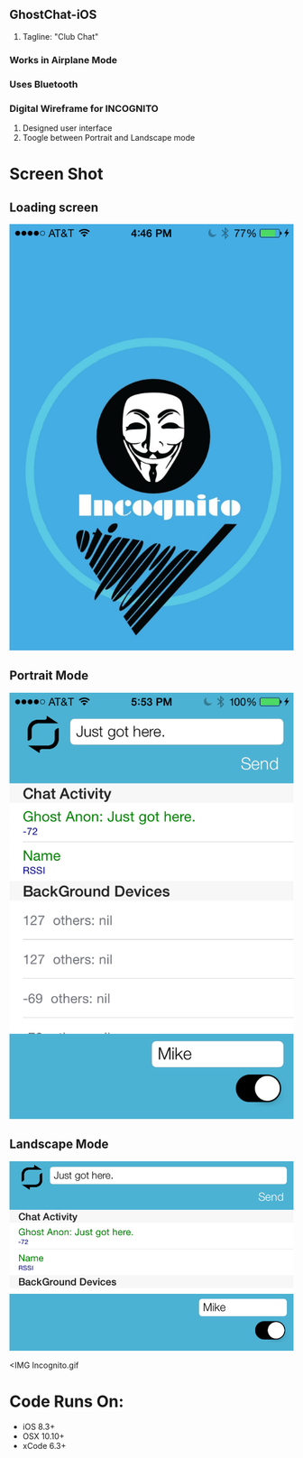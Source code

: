 ## GhostChat-iOS
1. Tagline: "Club Chat" 



### Works in Airplane Mode
### Uses Bluetooth
### Digital Wireframe for INCOGNITO


 1. Designed user interface
 2. Toogle between Portrait and Landscape mode


# Screen Shot
## Loading screen
![ScreenShot](https://github.com/Grace18/GhostChat-iOS/blob/master/Screen%20Shot%202015-05-07%20at%204.46.04%20PM.png)
## Portrait Mode
![ScreenShot](https://github.com/Grace18/GhostChat-iOS/blob/master/Screen%20Shot%202015-05-07%20at%205.53.50%20PM.png)
## Landscape Mode
![ScreenShot](https://github.com/Grace18/GhostChat-iOS/blob/master/Screen%20Shot%202015-05-07%20at%205.53.47%20PM.png) 

<IMG Incognito.gif


# Code Runs On:
+ iOS 8.3+
+ OSX 10.10+
+ xCode 6.3+  
 
